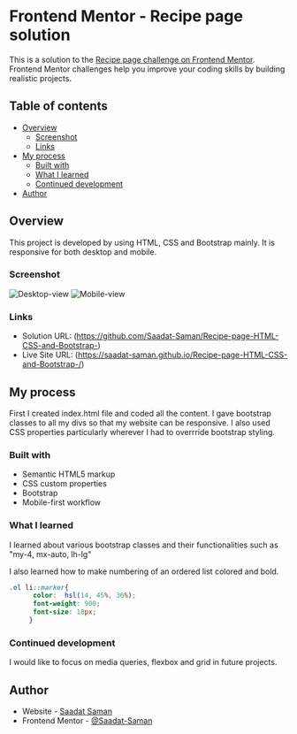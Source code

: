 # Frontend Mentor - Recipe page solution

This is a solution to the [Recipe page challenge on Frontend Mentor](https://www.frontendmentor.io/challenges/recipe-page-KiTsR8QQKm). Frontend Mentor challenges help you improve your coding skills by building realistic projects. 

## Table of contents

- [Overview](#overview)
  - [Screenshot](#screenshot)
  - [Links](#links)
- [My process](#my-process)
  - [Built with](#built-with)
  - [What I learned](#what-i-learned)
  - [Continued development](#continued-development)
- [Author](#author)




## Overview
This project is developed by using HTML, CSS and Bootstrap mainly. It is responsive for both desktop and mobile.

### Screenshot

![Desktop-view](./screenshots/recipe-page-desktop-view.png)
![Mobile-view](./screenshots/recipe-page-mobile-view.png)


### Links

- Solution URL: (https://github.com/Saadat-Saman/Recipe-page-HTML-CSS-and-Bootstrap-)
- Live Site URL: (https://saadat-saman.github.io/Recipe-page-HTML-CSS-and-Bootstrap-/)

## My process
   First I created index.html file and coded all the content. I gave bootstrap classes to all my divs so that my website can be responsive. I also used CSS properties particularly wherever I had to overrride bootstrap styling.
### Built with

- Semantic HTML5 markup
- CSS custom properties
- Bootstrap
- Mobile-first workflow

### What I learned

I learned about various bootstrap classes and their functionalities such as "my-4, mx-auto, lh-lg"

I also learned how to make numbering of an ordered list colored and bold.


```css
.ol li::marker{
      color:  hsl(14, 45%, 36%);
      font-weight: 900;
      font-size: 18px;
     }
```


### Continued development
I would like to focus on media queries, flexbox and grid in future projects.





## Author

- Website - [Saadat Saman](https://saadat-saman.github.io/Recipe-page-HTML-CSS-and-Bootstrap-/)
- Frontend Mentor - [@Saadat-Saman](https://www.frontendmentor.io/profile/Saadat-Saman)





